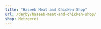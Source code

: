 ```yaml
---
title: "Haseeb Meat and Chicken Shop"
url: /derby/haseeb-meat-and-chicken-shop/
shop: Metzgerei
---
```

